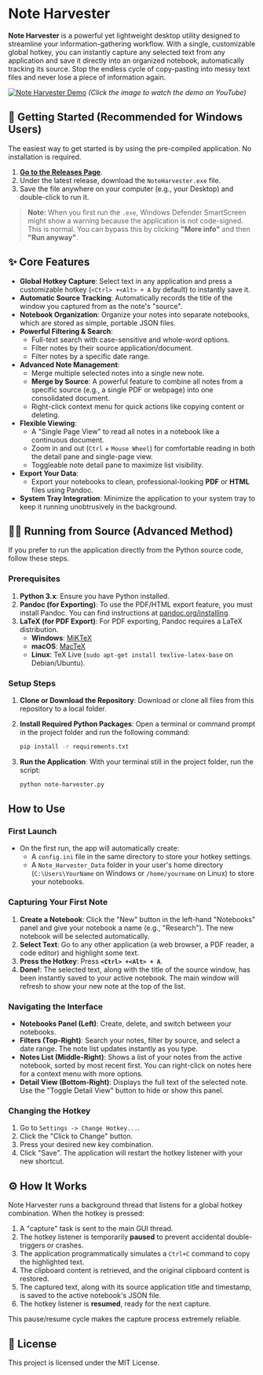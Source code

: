 # Note Harvester

**Note Harvester** is a powerful yet lightweight desktop utility designed to streamline your information-gathering workflow. With a single, customizable global hotkey, you can instantly capture any selected text from any application and save it directly into an organized notebook, automatically tracking its source. Stop the endless cycle of copy-pasting into messy text files and never lose a piece of information again.

[![Note Harvester Demo](https://img.youtube.com/vi/z5KpwDU25sY/maxresdefault.jpg)](https://youtu.be/z5KpwDU25sY)
*(Click the image to watch the demo on YouTube)*

## 🚀 Getting Started (Recommended for Windows Users)

The easiest way to get started is by using the pre-compiled application. No installation is required.

1.  **[Go to the Releases Page](https://github.com/Unreliable-Support/note-harvester/releases)**.
2.  Under the latest release, download the `NoteHarvester.exe` file.
3.  Save the file anywhere on your computer (e.g., your Desktop) and double-click to run it.

> **Note:** When you first run the `.exe`, Windows Defender SmartScreen might show a warning because the application is not code-signed. This is normal. You can bypass this by clicking **"More info"** and then **"Run anyway"**.

## ✨ Core Features

-   **Global Hotkey Capture**: Select text in any application and press a customizable hotkey (`<Ctrl> +<Alt> + A` by default) to instantly save it.
-   **Automatic Source Tracking**: Automatically records the title of the window you captured from as the note's "source".
-   **Notebook Organization**: Organize your notes into separate notebooks, which are stored as simple, portable JSON files.
-   **Powerful Filtering & Search**:
    -   Full-text search with case-sensitive and whole-word options.
    -   Filter notes by their source application/document.
    -   Filter notes by a specific date range.
-   **Advanced Note Management**:
    -   Merge multiple selected notes into a single new note.
    -   **Merge by Source**: A powerful feature to combine all notes from a specific source (e.g., a single PDF or webpage) into one consolidated document.
    -   Right-click context menu for quick actions like copying content or deleting.
-   **Flexible Viewing**:
    -   A "Single Page View" to read all notes in a notebook like a continuous document.
    -   Zoom in and out (`Ctrl` + `Mouse Wheel`) for comfortable reading in both the detail pane and single-page view.
    -   Toggleable note detail pane to maximize list visibility.
-   **Export Your Data**:
    -   Export your notebooks to clean, professional-looking **PDF** or **HTML** files using Pandoc.
-   **System Tray Integration**: Minimize the application to your system tray to keep it running unobtrusively in the background.

## 👨‍💻 Running from Source (Advanced Method)

If you prefer to run the application directly from the Python source code, follow these steps.

### Prerequisites

1.  **Python 3.x**: Ensure you have Python installed.
2.  **Pandoc (for Exporting)**: To use the PDF/HTML export feature, you must install Pandoc. You can find instructions at [pandoc.org/installing](https://pandoc.org/installing.html).
3.  **LaTeX (for PDF Export)**: For PDF exporting, Pandoc requires a LaTeX distribution.
    -   **Windows**: [MiKTeX](https://miktex.org/download)
    -   **macOS**: [MacTeX](https://www.tug.org/mactex/)
    -   **Linux**: TeX Live (`sudo apt-get install texlive-latex-base` on Debian/Ubuntu).

### Setup Steps

1.  **Clone or Download the Repository**:
    Download or clone all files from this repository to a local folder.

2.  **Install Required Python Packages**:
    Open a terminal or command prompt in the project folder and run the following command:
    ```bash
    pip install -r requirements.txt
    ```

3.  **Run the Application**:
    With your terminal still in the project folder, run the script:
    ```bash
    python note-harvester.py
    ```

## How to Use

### First Launch

-   On the first run, the app will automatically create:
    -   A `config.ini` file in the same directory to store your hotkey settings.
    -   A `Note_Harvester_Data` folder in your user's home directory (`C:\Users\YourName` on Windows or `/home/yourname` on Linux) to store your notebooks.

### Capturing Your First Note

1.  **Create a Notebook**: Click the "New" button in the left-hand "Notebooks" panel and give your notebook a name (e.g., "Research"). The new notebook will be selected automatically.
2.  **Select Text**: Go to any other application (a web browser, a PDF reader, a code editor) and highlight some text.
3.  **Press the Hotkey**: Press **`<Ctrl> +<Alt> + A`**.
4.  **Done!**: The selected text, along with the title of the source window, has been instantly saved to your active notebook. The main window will refresh to show your new note at the top of the list.

### Navigating the Interface

-   **Notebooks Panel (Left)**: Create, delete, and switch between your notebooks.
-   **Filters (Top-Right)**: Search your notes, filter by source, and select a date range. The note list updates instantly as you type.
-   **Notes List (Middle-Right)**: Shows a list of your notes from the active notebook, sorted by most recent first. You can right-click on notes here for a context menu with more options.
-   **Detail View (Bottom-Right)**: Displays the full text of the selected note. Use the "Toggle Detail View" button to hide or show this panel.

### Changing the Hotkey

1.  Go to `Settings -> Change Hotkey...`.
2.  Click the "Click to Change" button.
3.  Press your desired new key combination.
4.  Click "Save". The application will restart the hotkey listener with your new shortcut.

## ⚙️ How It Works

Note Harvester runs a background thread that listens for a global hotkey combination. When the hotkey is pressed:
1.  A "capture" task is sent to the main GUI thread.
2.  The hotkey listener is temporarily **paused** to prevent accidental double-triggers or crashes.
3.  The application programmatically simulates a `Ctrl+C` command to copy the highlighted text.
4.  The clipboard content is retrieved, and the original clipboard content is restored.
5.  The captured text, along with its source application title and timestamp, is saved to the active notebook's JSON file.
6.  The hotkey listener is **resumed**, ready for the next capture.

This pause/resume cycle makes the capture process extremely reliable.

## 📄 License

This project is licensed under the MIT License.
